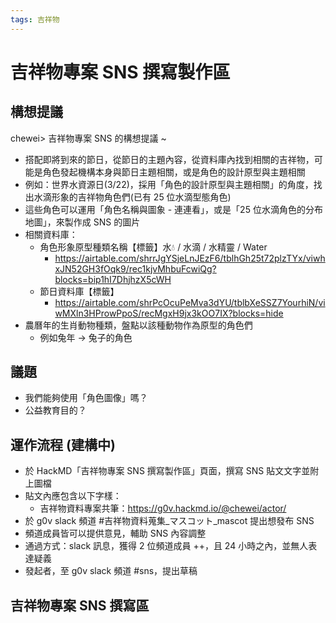 ```yaml
---
tags: 吉祥物
---
```


# 吉祥物專案 SNS 撰寫製作區

## 構想提議
chewei> 吉祥物專案 SNS 的構想提議 ~
- 搭配即將到來的節日，從節日的主題內容，從資料庫內找到相關的吉祥物，可能是角色發起機構本身與節日主題相關，或是角色的設計原型與主題相關
- 例如：世界水資源日(3/22)，採用「角色的設計原型與主題相關」的角度，找出水滴形象的吉祥物角色們(已有 25 位水滴型態角色)
- 這些角色可以運用「角色名稱與圖象 - 連連看」，或是「25 位水滴角色的分布地圖」，來製作成 SNS 的圖片
- 相關資料庫：
    - 角色形象原型種類名稱【標籤】水:droplet: / 水滴 / 水精靈 / Water
        - https://airtable.com/shrrJgYSjeLnJEzF6/tblhGh25t72plzTYx/viwhxJN52GH3fOqk9/rec1kjvMhbuFcwiQg?blocks=bip1hI7DhjhzX5cWH
    - 節日資料庫【標籤】
        - https://airtable.com/shrPcOcuPeMva3dYU/tblbXeSSZ7YourhiN/viwMXln3HProwPpoS/recMgxH9jx3kOO7IX?blocks=hide
- 農曆年的生肖動物種類，盤點以該種動物作為原型的角色們
    - 例如兔年 -> 兔子的角色

## 議題

- 我們能夠使用「角色圖像」嗎？
- 公益教育目的？



## 運作流程 (建構中)
- 於 HackMD「吉祥物專案 SNS 撰寫製作區」頁面，撰寫 SNS 貼文文字並附上圖檔
- 貼文內應包含以下字樣：
    - 吉祥物資料專案共筆：https://g0v.hackmd.io/@chewei/actor/
- 於 g0v slack 頻道 #吉祥物資料蒐集_マスコット_mascot 提出想發布 SNS
- 頻道成員皆可以提供意見，輔助 SNS 內容調整
- 通過方式：slack 訊息，獲得 2 位頻道成員 ++，且 24 小時之內，並無人表達疑義
- 發起者，至 g0v slack 頻道 #sns，提出草稿 

## 吉祥物專案 SNS 撰寫區




